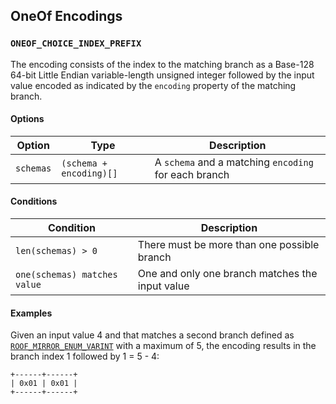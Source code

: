 OneOf Encodings
---------------

### `ONEOF_CHOICE_INDEX_PREFIX`

The encoding consists of the index to the matching branch as a Base-128 64-bit
Little Endian variable-length unsigned integer followed by the input value
encoded as indicated by the `encoding` property of the matching branch.

#### Options

| Option    | Type                    | Description                                          |
|-----------|-------------------------|------------------------------------------------------|
| `schemas` | `(schema + encoding)[]` | A `schema` and a matching `encoding` for each branch |

<!-- TODO: Rename the `schemas` option to `branches` or `choices` -->

#### Conditions

| Condition                    | Description                                     |
|------------------------------|-------------------------------------------------|
| `len(schemas) > 0`           | There must be more than one possible branch     |
| `one(schemas) matches value` | One and only one branch matches the input value |

#### Examples

Given an input value 4 and that matches a second branch defined as
[`ROOF_MIRROR_ENUM_VARINT`](./integer.markdown#roof_mirror_enum_varint) with a
maximum of 5, the encoding results in the branch index 1 followed by 1 = 5 - 4:

```
+------+------+
| 0x01 | 0x01 |
+------+------+
```
